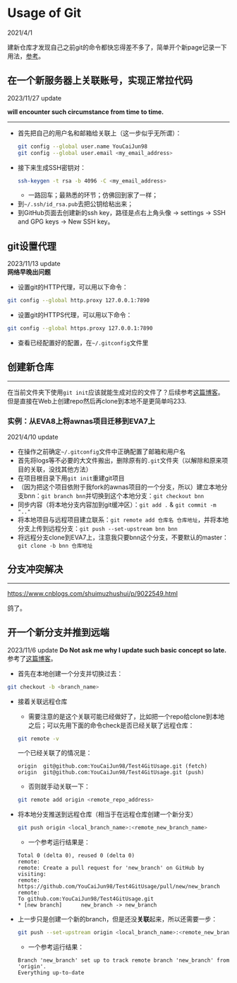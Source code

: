# Usage of Git  

2021/4/1  

建新仓库才发现自己之前git的命令都快忘得差不多了，简单开个新page记录一下用法，[参考](https://www.bootcss.com/p/git-guide/)。  

## 在一个新服务器上关联账号，实现正常拉代码
2023/11/27 update  

**will encounter such circumstance from time to time.**  

---  
* 首先把自己的用户名和邮箱给关联上（这一步似乎无所谓）：  
    ```bash  
    git config --global user.name YouCaiJun98  
    git config --global user.email <my_email_address>  
    ```  
* 接下来生成SSH密钥对：  
    ```bash  
    ssh-keygen -t rsa -b 4096 -C <my_email_address>
    ```  
    * 一路回车；最熟悉的环节；仿佛回到家了一样；  
* 到`~/.ssh/id_rsa.pub`去把公钥给粘出来；  
* 到GitHub页面去创建新的ssh key，路径是点右上角头像 -> settings -> SSH and GPG keys -> New SSH key。  



## git设置代理  
2023/11/13 update  
**网络早晚出问题**
* 设置git的HTTP代理，可以用以下命令：
```bash  
git config --global http.proxy 127.0.0.1:7890
```  
* 设置git的HTTPS代理，可以用以下命令：
```bash  
git config --global https.proxy 127.0.0.1:7890
```  
* 查看已经配置好的配置，在`~/.gitconfig`文件里  


## 创建新仓库  
---
在当前文件夹下使用`git init`应该就能生成对应的文件了？后续参考[这篇博客](https://blog.csdn.net/zamamiro/article/details/70172900)。但是直接在Web上创建repo然后再clone到本地不是更简单吗233.  

### 实例：从EVA8上将awnas项目迁移到EVA7上  
2021/4/10 update  
* 在操作之前确定`~/.gitconfig`文件中正确配置了邮箱和用户名  
* 首先将logs等不必要的大文件搬出，删除原有的`.git`文件夹（以解除和原来项目的关联，没找其他方法）  
* 在项目根目录下用`git init`重建git项目  
* （因为把这个项目依附于我fork的awnas项目的一个分支，所以）建立本地分支bnn：`git branch bnn`并切换到这个本地分支：`git checkout bnn`  
* 同步内容（将本地分支内容加到git缓冲区）：`git add .` & `git commit -m ".."`  
* 将本地项目与远程项目建立联系：`git remote add 仓库名 仓库地址`，并将本地分支上传到远程分支：`git push --set-upstream bnn bnn`  
* 将远程分支clone到EVA7上，注意我只要bnn这个分支，不要默认的master：`git clone -b bnn 仓库地址`  

## 分支冲突解决  
---
https://www.cnblogs.com/shuimuzhushui/p/9022549.html  

鸽了。  


## 开一个新分支并推到远端   
2023/11/6 update
**Do Not ask me why I update such basic concept so late.**  
参考了[这篇博客](https://blog.csdn.net/wangfei0225_/article/details/130734732)。  
* 首先在本地创建一个分支并切换过去：
```bash
git checkout -b <branch_name>
```
* 接着关联远程仓库  
    * 需要注意的是这个关联可能已经做好了，比如把一个repo给clone到本地之后；可以先用下面的命令check是否已经关联了远程仓库：  
    ```bash
    git remote -v
    ```  
    一个已经关联了的情况是：
    ```command  
    origin  git@github.com:YouCaiJun98/Test4GitUsage.git (fetch)
    origin  git@github.com:YouCaiJun98/Test4GitUsage.git (push)
    ```  
    * 否则就手动关联一下：  
    ```bash  
    git remote add origin <remote_repo_address>
    ```  
* 将本地分支推送到远程仓库（相当于在远程仓库创建一个新分支）  
    ```bash  
    git push origin <local_branch_name>:<remote_new_branch_name>  
    ``` 

    * 一个参考运行结果是：  
    ```command  
    Total 0 (delta 0), reused 0 (delta 0)
    remote:
    remote: Create a pull request for 'new_branch' on GitHub by visiting:
    remote:      https://github.com/YouCaiJun98/Test4GitUsage/pull/new/new_branch
    remote:
    To github.com:YouCaiJun98/Test4GitUsage.git
    * [new branch]      new_branch -> new_branch
    ```  

* 上一步只是创建一个新的branch，但是还没**关联**起来，所以还需要一步：  
    ```bash  
    git push --set-upstream origin <local_branch_name>:<remote_new_branch_name>  
    ```  

    * 一个参考运行结果：  
    ```command  
    Branch 'new_branch' set up to track remote branch 'new_branch' from 'origin'.
    Everything up-to-date
    ```  


